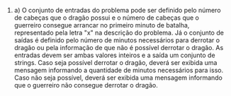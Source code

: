 1) a) O conjunto de entradas do problema pode ser definido pelo número de cabeças que o dragão possui e o número de cabeças que o guerreiro consegue arrancar no primeiro minuto de batalha, representado pela letra "x" na descrição do problema. Já o conjunto de saídas é definido pelo número de minutos necessários para derrotar o dragão ou pela informação de que não é possível derrotar o dragão. As entradas devem ser ambas valores inteiros e a saída um conjunto de strings. 
Caso seja possível derrotar o dragão, deverá ser exibida uma mensagem informando a quantidade de minutos necessários para isso.
Caso não seja possível, deverá ser exibida uma mensagem informando que o guerreiro não consegue derrotar o dragão.


